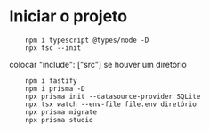 # Iniciar o projeto

```
	npm i typescript @types/node -D 
	npx tsc --init
```
colocar "include": ["src"] se houver um diretório

```
	npm i fastify
	npm i prisma -D
	npx prisma init --datasource-provider SQLite
	npx tsx watch --env-file file.env diretório
	npx prisma migrate
	npx prisma studio
```